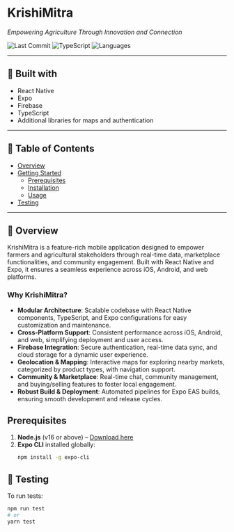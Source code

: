 # KrishiMitra

_Empowering Agriculture Through Innovation and Connection_

![Last Commit](https://img.shields.io/github/last-commit/Queso5/krishimitra?style=flat-square)
![TypeScript](https://img.shields.io/badge/TypeScript-97%25-blue?style=flat-square)
![Languages](https://img.shields.io/github/languages/count/Queso5/krishimitra?style=flat-square)

---

## 🚀 Built with

- React Native
- Expo
- Firebase
- TypeScript
- Additional libraries for maps and authentication

---

## 📑 Table of Contents

- [Overview](#overview)
- [Getting Started](#getting-started)
  - [Prerequisites](#prerequisites)
  - [Installation](#installation)
  - [Usage](#usage)
- [Testing](#testing)

---

## 📝 Overview

KrishiMitra is a feature-rich mobile application designed to empower farmers and agricultural stakeholders through real-time data, marketplace functionalities, and community engagement. Built with React Native and Expo, it ensures a seamless experience across iOS, Android, and web platforms.

### Why KrishiMitra?

- **Modular Architecture**: Scalable codebase with React Native components, TypeScript, and Expo configurations for easy customization and maintenance.
- **Cross-Platform Support**: Consistent performance across iOS, Android, and web, simplifying deployment and user access.
- **Firebase Integration**: Secure authentication, real-time data sync, and cloud storage for a dynamic user experience.
- **Geolocation & Mapping**: Interactive maps for exploring nearby markets, categorized by product types, with navigation support.
- **Community & Marketplace**: Real-time chat, community management, and buying/selling features to foster local engagement.
- **Robust Build & Deployment**: Automated pipelines for Expo EAS builds, ensuring smooth development and release cycles.

## Prerequisites
1. **Node.js** (v16 or above) – [Download here](https://nodejs.org/)
2. **Expo CLI** installed globally:
   ```bash
   npm install -g expo-cli

## 🧪 Testing

To run tests:

```bash
npm run test
# or
yarn test
